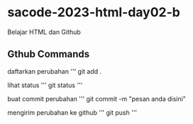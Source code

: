 # sacode-2023-html-day02-b
Belajar HTML dan Github

## Gthub Commands

daftarkan perubahan 
'''
git add .


lihat status
'''
git status
'''

buat commit perubahan 
'''
git commit -m "pesan anda disini"

mengirim perubahan ke github
'''
git push
'''
